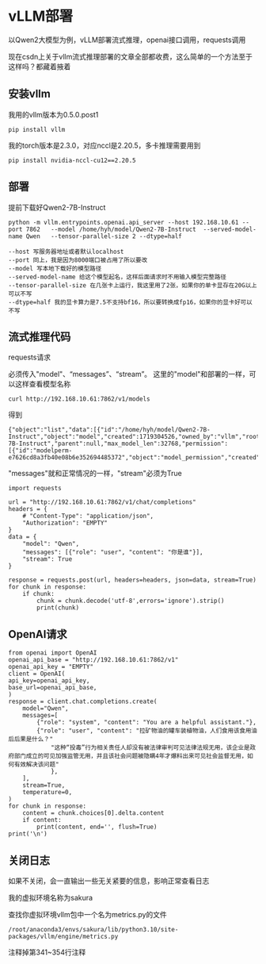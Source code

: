 # vLLM部署

以Qwen2大模型为例，vLLM部署流式推理，openai接口调用，requests调用

现在csdn上关于vllm流式推理部署的文章全部都收费，这么简单的一个方法至于这样吗？都藏着掖着

## 安装vllm

我用的vllm版本为0.5.0.post1

```
pip install vllm
```

我的torch版本是2.3.0，对应nccl是2.20.5，多卡推理需要用到

```
pip install nvidia-nccl-cu12==2.20.5
```

## 部署

提前下载好Qwen2-7B-Instruct

```
python -m vllm.entrypoints.openai.api_server --host 192.168.10.61 --port 7862   --model /home/hyh/model/Qwen2-7B-Instruct  --served-model-name Qwen   --tensor-parallel-size 2 --dtype=half
```

```
--host 写服务器地址或者默认localhost
--port 同上，我是因为8000端口被占用了所以要改
--model 写本地下载好的模型路径
--served-model-name 给这个模型起名，这样后面请求时不用输入模型完整路径
--tensor-parallel-size 在几张卡上运行，我这里用了2张，如果你的单卡显存在20G以上可以不写
--dtype=half 我的显卡算力是7.5不支持bf16，所以要转换成fp16，如果你的显卡好可以不写
```

## 流式推理代码

requests请求

必须传入"model"、“messages”、“stream”。 这里的"model"和部署的一样，可以这样查看模型名称

```
curl http://192.168.10.61:7862/v1/models
```

得到

```
{"object":"list","data":[{"id":"/home/hyh/model/Qwen2-7B-Instruct","object":"model","created":1719304526,"owned_by":"vllm","root":"/home/hyh/model/Qwen2-7B-Instruct","parent":null,"max_model_len":32768,"permission":[{"id":"modelperm-e7626cd8a3fb40e08b6e352694485372","object":"model_permission","created":1719304526,"allow_create_engine":false,"allow_sampling":true,"allow_logprobs":true,"allow_search_indices":false,"allow_view":true,"allow_fine_tuning":false,"organization":"*","group":null,"is_blocking":false}]}]}
```

"messages"就和正常情况的一样，"stream"必须为True

```
import requests

url = "http://192.168.10.61:7862/v1/chat/completions"
headers = {
    # "Content-Type": "application/json",
    "Authorization": "EMPTY"
}
data = {
    "model": "Qwen",
    "messages": [{"role": "user", "content": "你是谁"}],
    "stream": True
}

response = requests.post(url, headers=headers, json=data, stream=True)
for chunk in response:
    if chunk:
        chunk = chunk.decode('utf-8',errors='ignore').strip()
        print(chunk)
```

## OpenAI请求

```
from openai import OpenAI
openai_api_base = "http://192.168.10.61:7862/v1"
openai_api_key = "EMPTY"
client = OpenAI(
api_key=openai_api_key,
base_url=openai_api_base,
)
response = client.chat.completions.create(
    model="Qwen",
    messages=[
        {"role": "system", "content": "You are a helpful assistant."},
        {"role": "user", "content": "拉矿物油的罐车装植物油，人们食用该食用油后后果是什么？"
            "这种“投毒”行为相关责任人却没有被法律审判可见法律法规无用，该企业是政府部门成立的可见加强监管无用，并且该社会问题被隐瞒4年才爆料出来可见社会监督无用，如何有效解决该问题"
            },
    ],
    stream=True,
    temperature=0,
)
for chunk in response:
    content = chunk.choices[0].delta.content
    if content:
        print(content, end='', flush=True)
print('\n')
```

## 关闭日志

如果不关闭，会一直输出一些无关紧要的信息，影响正常查看日志

我的虚拟环境名称为sakura

查找你虚拟环境vllm包中一个名为metrics.py的文件

```
/root/anaconda3/envs/sakura/lib/python3.10/site-packages/vllm/engine/metrics.py
```

注释掉第341~354行注释